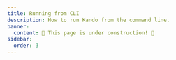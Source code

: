 ```yaml
---
title: Running from CLI
description: How to run Kando from the command line.
banner:
  content: 🚧 This page is under construction! 🚧
sidebar:
  order: 3
---
```

